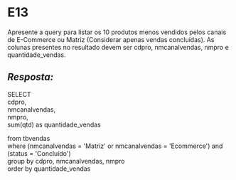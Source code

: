 # E13
Apresente a query para listar os 10 produtos menos vendidos pelos canais de E-Commerce ou Matriz (Considerar apenas vendas concluídas).  As colunas presentes no resultado devem ser cdpro, nmcanalvendas, nmpro e quantidade_vendas.

## *Resposta:*
SELECT<br>
	cdpro,<br>
	nmcanalvendas,<br>
	nmpro,<br>
	sum(qtd) as quantidade_vendas

from tbvendas<br>
where (nmcanalvendas = 'Matriz' or nmcanalvendas = 'Ecommerce') and (status = 'Concluído')<br>
group by cdpro, nmcanalvendas, nmpro<br>
order by quantidade_vendas